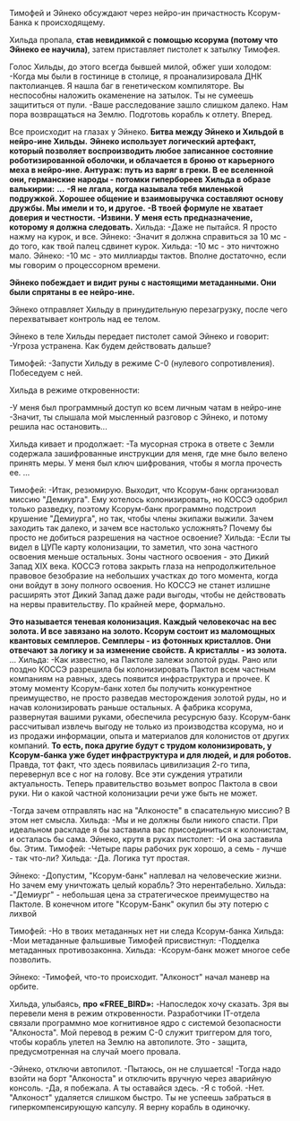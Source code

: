 Тимофей и Эйнеко обсуждают через нейро-ин причастность Ксорум-Банка к происходящему. 

Хильда пропала, **став невидимкой с помощью ксорума (потому что Эйнеко ее научила)**, затем приставляет пистолет к затылку Тимофея.

Голос Хильды, до этого всегда бывшей милой, обжег уши холодом:
-Когда мы были в гостинице в столице, я проанализировала ДНК пактолианцев. Я нашла баг в генетическом компиляторе. Вы неспособны наложить окаменение на затылок. Ты не сумеешь защититься от пули.
-Ваше расследование зашло слишком далеко. Нам пора возвращаться на Землю. Подготовь корабль к отлету. Вперед.

Все происходит на глазах у Эйнеко. 
**Битва между Эйнеко и Хильдой в нейро-ине Хильды.** **Эйнеко использует логический артефакт, который позволяет воспроизводить любое записанное состояние роботизированной оболочки, и облачается в броню от карьерного меха в нейро-ине. Антураж: путь из варяг в греки. В ее вселенной они, германские народы - потомки гипербореев**
**Хильда в образе валькирии:**
**...**
**-Я не лгала, когда называла тебя миленькой подружкой. Хорошее общение и взаимовыручка составляют основу дружбы. Мы имели и то, и другое.**
**-В твоей формуле не хватает доверия и честности.**
**-Извини. У меня есть предназначение, которому я должна следовать.**
Хильда:
-Даже не пытайся. Я просто нажму на курок, и все.
Эйнеко:
-Значит я должна справиться за 10 мс - до того, как твой палец сдвинет курок.
Хильда:
-10 мс - это ничтожно мало.
Эйнеко:
-10 мс - это миллиарды тактов. Вполне достаточно, если мы говорим о процессорном времени.

**Эйнеко побеждает и видит руны с настоящими метаданными. Они были спрятаны в ее нейро-ине.**

Эйнеко отправляет Хильду в принудительную перезагрузку, после чего перехватывает контроль над ее телом.

Эйнеко в теле Хильды передает пистолет самой Эйнеко и говорит:
-Угроза устранена. Как будем действовать дальше?

Тимофей:
-Запусти Хильду в режиме С-0 (нулевого сопротивления). Побеседуем с ней.


Хильда в режиме откровенности:

-У меня был программный доступ ко всем личным чатам в нейро-ине
-Значит, ты слышала мой мысленный разговор с Эйнеко, и потому решила нас остановить...

Хильда кивает и продолжает:
-Та мусорная строка в ответе с Земли содержала зашифрованные инструкции для меня, где мне было велено принять меры. У меня был ключ шифрования, чтобы я могла прочесть ее.
...

Тимофей:
-Итак, резюмирую. Выходит, что Ксорум-банк организовал миссию "Демиурга". Ему хотелось колонизировать, но КОССЭ одобрил только разведку, поэтому Ксорум-банк программно подстроил крушение "Демиурга", но так, чтобы члены экипажи выжили. Зачем заходить так далеко, и зачем все настолько усложнять? Почему бы просто не добиться разрешения на частное освоение?
Хильда:
-Если ты видел в ЦУПе карту колонизации, то заметил, что зона частного освоения меньше остальных. Зоны частного освоения - это Дикий Запад XIX века. КОССЭ готова закрыть глаза на непродолжительное правовое безобразие на небольших участках до того момента, когда они войдут в зону полного освоения. Но КОССЭ не станет излишне расширять этот Дикий Запад даже ради выгоды, чтобы не действовать на нервы правительству. По крайней мере, формально.

**Это называется теневая колонизация. Каждый человекочас на вес золота. И все завязано на золото. Ксорум состоит из маломощных квантовых семплеров. Семплеры - из фотонных кристаллов. Они отвечают за логику и за изменение свойств. А кристаллы - из золота.**
...
Хильда:
-Как известно, на Пактоле залежи золотой руды. Рано или поздно КОССЭ разрешила бы колонизировать Пактол всем частным компаниям на равных, здесь появится инфраструктура и прочее. К этому моменту Ксорум-банк хотел бы получить конкурентное преимущество, не просто разведав месторождения золотой руды, но и начав колонизировать раньше остальных. А фабрика ксорума, развернутая вашими руками, обеспечила ресурсную базу.
Ксорум-банк рассчитывал извлечь выгоду не только из производства ксорума, но и из продажи информации, опыта и материалов для колонистов от других компаний. **То есть, пока другие будут с трудом колонизировать, у Ксорум-банка уже будет инфраструктура и для людей, и для роботов.**
Правда, тот факт, что здесь появилась цивилизация 2-го типа, перевернул все с ног на голову. Все эти суждения утратили актуальность. Теперь правительство возьмет вопрос Пактола в свои руки. Ни о какой частной колонизации речи уже быть не может.

-Тогда зачем отправлять нас на "Алконосте" в спасательную миссию? В этом нет смысла.
Хильда:
-Мы и не должны были никого спасти. При идеальном раскладе я бы заставила вас присоединиться к колонистам, и осталась бы сама.
Эйнеко, крутя в руках пистолет:
-И она заставила бы. Этим.
Тимофей:
-Четыре пары рабочих рук хорошо, а семь - лучше - так что-ли?
Хильда:
-Да. Логика тут простая.


Эйнеко:
-Допустим, "Ксорум-банк" наплевал на человеческие жизни. Но зачем ему уничтожать целый корабль? Это нерентабельно.
Хильда:
-"Демиург" - небольшая цена за стратегическое преимущество на Пактоле. В конечном итоге "Ксорум-Банк" окупил бы эту потерю с лихвой 

 Тимофей:
-Но в твоих метаданных нет ни следа Ксорум-банка
Хильда:
-Мои метаданные фальшивые
Тимофей присвистнул:
-Подделка метаданных противозаконна. 
Хильда:
-Ксорум-банк может многое себе позволить.

Эйнеко:
-Тимофей, что-то происходит. "Алконост" начал маневр на орбите.

Хильда, улыбаясь, **про «FREE_BIRD»:**
-Напоследок хочу сказать. Зря вы перевели меня в режим откровенности. Разработчики IT-отдела связали программно мое когнитивное ядро с системой безопасности "Алконоста". Мой перевод в режим С-0 служит триггером для того, чтобы корабль улетел на Землю на автопилоте. Это - защита, предусмотренная на случай моего провала.

-Эйнеко, отключи автопилот.
-Пытаюсь, он не слушается! 
-Тогда надо взойти на борт "Алконоста" и отключить вручную через аварийную консоль.
-Да, я побежала. А ты оставайся здесь.
-Я с тобой.
-Нет. "Алконост" удаляется слишком быстро. Ты не успеешь забраться в гиперкомпенсирующую капсулу. Я верну корабль в одиночку.